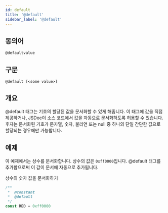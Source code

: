 ```yaml
---
id: default
title: '@default'
sidebar_label: '@default'
---
```


## 동의어

`@defaultvalue`

## 구문

`@default [<some value>]`

## 개요

@default 태그는 기호의 할당된 값을 문서화할 수 있게 해줍니다. 이 태그에 값을 직접 제공하거나, JSDoc이 소스 코드에서 값을 자동으로 문서화하도록 허용할 수 있습니다. 후자는 문서화된 기호가 문자열, 숫자, 불리언 또는 null 중 하나의 단일 간단한 값으로 할당되는 경우에만 가능합니다.

## 예제

이 예제에서는 상수를 문서화합니다. 상수의 값은 `0xff0000`입니다. @default 태그를 추가함으로써 이 값이 문서에 자동으로 추가됩니다.

상수의 숫자 값을 문서화하기

```js
/**
 *  @constant
 *  @default
 */
const RED = 0xff0000
```